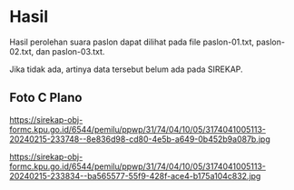 # Hasil

Hasil perolehan suara paslon dapat dilihat pada file paslon-01.txt, paslon-02.txt, dan paslon-03.txt.

Jika tidak ada, artinya data tersebut belum ada pada SIREKAP.

## Foto C Plano

https://sirekap-obj-formc.kpu.go.id/6544/pemilu/ppwp/31/74/04/10/05/3174041005113-20240215-233748--8e836d98-cd80-4e5b-a649-0b452b9a087b.jpg

https://sirekap-obj-formc.kpu.go.id/6544/pemilu/ppwp/31/74/04/10/05/3174041005113-20240215-233834--ba565577-55f9-428f-ace4-b175a104c832.jpg
